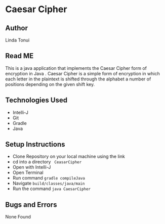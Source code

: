# Caesar Cipher

## Author
Linda Tonui

## Read ME
This is a java application that implements the Caesar Cipher form of encryption in Java .
 Caesar Cipher is a simple form of encryption in which each letter in the plaintext
  is shifted through the alphabet a number of positions depending on the given 
  shift key.
  
  ## Technologies Used
  - Intelli-J
  - Git 
  - Gradle
  - Java
  
  ## Setup Instructions
   - Clone Repository on your local machine using the link 
  - cd into a directory ` CeasarCipher`
  - Open with Intelli-J
 - Open Terminal
 - Run command `gradle compileJava` 
 - Navigate `build/classes/java/main`
 - Run the command `java CaesarCipher`
 
 ## Bugs and Errors
 None Found
 
 
 
 
  
  